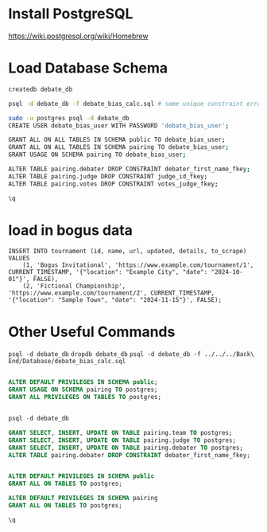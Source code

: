 # Install PostgreSQL

https://wiki.postgresql.org/wiki/Homebrew

# Load Database Schema

```bash
createdb debate_db

psql -d debate_db -f debate_bias_calc.sql # some unique constraint error are fine here

sudo -u postgres psql -d debate_db
CREATE USER debate_bias_user WITH PASSWORD 'debate_bias_user';

GRANT ALL ON ALL TABLES IN SCHEMA public TO debate_bias_user;
GRANT ALL ON ALL TABLES IN SCHEMA pairing TO debate_bias_user;
GRANT USAGE ON SCHEMA pairing TO debate_bias_user;

ALTER TABLE pairing.debater DROP CONSTRAINT debater_first_name_fkey;
ALTER TABLE pairing.judge DROP CONSTRAINT judge_id_fkey;
ALTER TABLE pairing.votes DROP CONSTRAINT votes_judge_fkey;

\q


```

# load in bogus data

```psql
INSERT INTO tournament (id, name, url, updated, details, to_scrape)
VALUES
    (1, 'Bogus Invitational', 'https://www.example.com/tournament/1', CURRENT_TIMESTAMP, '{"location": "Example City", "date": "2024-10-01"}', FALSE),
    (2, 'Fictional Championship', 'https://www.example.com/tournament/2', CURRENT_TIMESTAMP, '{"location": "Sample Town", "date": "2024-11-15"}', FALSE);
```

# Other Useful Commands
`psql -d debate_db`
`dropdb debate_db`
`psql -d debate_db -f ../../../Back\ End/Database/debate_bias_calc.sql`

```sql

ALTER DEFAULT PRIVILEGES IN SCHEMA public;
GRANT USAGE ON SCHEMA pairing TO postgres;
GRANT ALL PRIVILEGES ON TABLES TO postgres;


psql -d debate_db

GRANT SELECT, INSERT, UPDATE ON TABLE pairing.team TO postgres;
GRANT SELECT, INSERT, UPDATE ON TABLE pairing.judge TO postgres;
GRANT SELECT, INSERT, UPDATE ON TABLE pairing.debater TO postgres;
ALTER TABLE pairing.debater DROP CONSTRAINT debater_first_name_fkey;


ALTER DEFAULT PRIVILEGES IN SCHEMA public
GRANT ALL ON TABLES TO postgres;

ALTER DEFAULT PRIVILEGES IN SCHEMA pairing
GRANT ALL ON TABLES TO postgres;

\q
```

